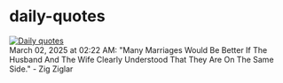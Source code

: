 # daily-quotes
[![Daily quotes](https://github.com/ceepu8/daily-quotes/actions/workflows/daily-quote.yml/badge.svg)](https://github.com/ceepu8/daily-quotes/actions/workflows/daily-quote.yml)<br/>
March 02, 2025 at 02:22 AM: "Many Marriages Would Be Better If The Husband And The Wife Clearly Understood That They Are On The Same Side." - Zig Ziglar

